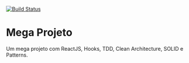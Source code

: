 [![Build Status](https://app.travis-ci.com/Dgvalerio/reactjs-hooks-tdd-clean-architecture-solid-and-patterns.svg?branch=master)](https://app.travis-ci.com/Dgvalerio/reactjs-hooks-tdd-clean-architecture-solid-and-patterns)

# Mega Projeto
Um mega projeto com ReactJS, Hooks, TDD, Clean Architecture, SOLID e Patterns.
